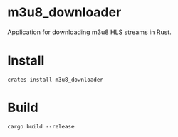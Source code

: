 # m3u8_downloader

Application for downloading m3u8 HLS streams in Rust.

# Install
```
crates install m3u8_downloader
```

# Build
```
cargo build --release
```

